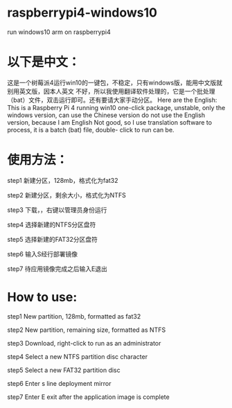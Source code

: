 # raspberrypi4-windows10
run windows10 arm on raspberrypi4
# 以下是中文：
 这是一个树莓派4运行win10的一键包，不稳定，只有windows版，能用中文版就别用英文版，因本人英文
 不好，所以我使用翻译软件处理的，它是一个批处理（bat）文件，双击运行即可。还有要请大家手动分区。
 Here are the English:
 This is a Raspberry Pi 4 running win10 one-click package, unstable, only the windows     version, can use the Chinese version do not use the English version, because I am English
 Not good, so I use translation software to process, it is a batch (bat) file, double-    click to run can be.
# 使用方法：
 step1
 新建分区，128mb，格式化为fat32
 
 step2
 新建分区，剩余大小，格式化为NTFS
 
 step3
 下载，，右键以管理员身份运行
 
 step4
 选择新建的NTFS分区盘符
 
 step5
 选择新建的FAT32分区盘符
 
 step6
 输入S经行部署镜像
 
 step7
 待应用镜像完成之后输入E退出
 
# How to use:
 
 step1
 New partition, 128mb, formatted as fat32
 
 step2
 New partition, remaining size, formatted as NTFS
 
 step3
 Download, right-click to run as an administrator
 
 step4
 Select a new NTFS partition disc character
 
 step5
 Select a new FAT32 partition disc
 
 step6
 Enter s line deployment mirror
 
 step7
 Enter E exit after the application image is complete
